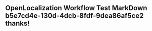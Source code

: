 <properties
ms.topic="hero-topic"
ms.test1="hero-topic"
ms.test2="test"/>

## OpenLocalization Workflow Test MarkDown b5e7cd4e-130d-4dcb-8fdf-9dea86af5ce2 thanks!
